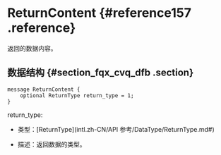 # ReturnContent {#reference157 .reference}

返回的数据内容。

## 数据结构 {#section_fqx_cvq_dfb .section}

```language-protobuf
message ReturnContent {
    optional ReturnType return_type = 1;
} 

```

return\_type:

-   类型：[ReturnType](intl.zh-CN/API 参考/DataType/ReturnType.md#) 

-   描述：返回数据的类型。


